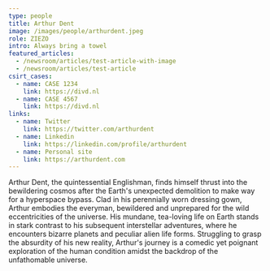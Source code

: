 ```yaml
---
type: people
title: Arthur Dent
image: /images/people/arthurdent.jpeg
role: ZIEZO
intro: Always bring a towel
featured_articles:
  - /newsroom/articles/test-article-with-image
  - /newsroom/articles/test-article
csirt_cases:
  - name: CASE 1234
    link: https://divd.nl
  - name: CASE 4567
    link: https://divd.nl
links:
  - name: Twitter
    link: https://twitter.com/arthurdent
  - name: Linkedin
    link: https://linkedin.com/profile/arthurdent
  - name: Personal site
    link: https://arthurdent.com
---
```

Arthur Dent, the quintessential Englishman, finds himself thrust into the bewildering cosmos after the Earth's unexpected demolition to make way for a hyperspace bypass. Clad in his perennially worn dressing gown, Arthur embodies the everyman, bewildered and unprepared for the wild eccentricities of the universe. His mundane, tea-loving life on Earth stands in stark contrast to his subsequent interstellar adventures, where he encounters bizarre planets and peculiar alien life forms. Struggling to grasp the absurdity of his new reality, Arthur's journey is a comedic yet poignant exploration of the human condition amidst the backdrop of the unfathomable universe.